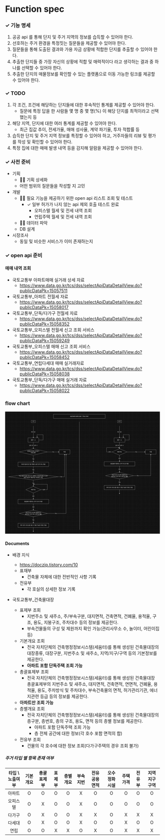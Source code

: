 # Function spec


### ✓ 기능 명세
1. 공공 api 를 통해 단지 및 주거 지역의 정보를 습득할 수 있어야 한다.
2. 선호하는 주거 환경을 특정짓는 질문들을 제공할 수 있어야 한다.
3. 질문들을 통해 도출된 결과와 가용 자금 상황에 적합한 단지를 추출할 수 있어야 한다.
4. 추출한 단지들 중 가장 자신의 상황에 적합 및 매력적이다 라고 생각하는 결과 중 하나를 선택할 수 있어야 한다.
5. 추출한 단지의 매물정보를 확인할 수 있는 플랫폼으로 이동 가능한 링크를 제공할 수 있어야 한다.

### ✓ TODO
1. 각 조건, 조건에 해당하는 단지들에 대한 후속적인 통계를 제공할 수 있어야 한다.
   - 질문에 특정 답을 한 사람들 몇 명 중 몇 명(%) 이 해당 단지를 최적이라고 선택했는지 등
2. 해당 지역, 단지에 대한 여러 통계를 제공할 수 있어야 한다.
   - 최근 집값 추이, 전세가율, 매매 성사율, 계약 파기율, 투자 적합률 등
3. 습득한 단지 및 주거 지역 정보를 특정할 수 있어야 하고, 거주자들의 리뷰 및 평가를 작성 및 확인할 수 있어야 한다.
4. 특정 집에 대한 매매 발생 내역 등을 감지해 알람을 제공할 수 있어야 한다.

### ✓ 사전 준비
- 기획
  - 🏃🏼 기획 상세화
  - 어떤 범위의 질문들을 작성할 지 고민
- 개발
  - 🏃🏼 필요 기능을 제공하기 위한 open api 리스트 조회 및 테스트
    - ✓ 일부 허가가 나지 않는 api 제외 호출 테스트 완료
      - 오피스텔 월세 및 전세 내역 조회
      - 연립주택 월세 및 전세 내역 조회
  - 🏃🏼 데이터 파악
  - DB 설계
- 시장조사
  - 동일 및 비슷한 서비스가 이미 존재하는지
 
### ✓ open api 준비

#### 매매 내역 조회
- 국토교통부 아파트매매 실거래 상세 자료
  - https://www.data.go.kr/tcs/dss/selectApiDataDetailView.do?publicDataPk=15057511
- 국토교통부_아파트 전월세 자료
  - https://www.data.go.kr/tcs/dss/selectApiDataDetailView.do?publicDataPk=15058017
- 국토교통부_단독/다가구 전월세 자료
  - https://www.data.go.kr/tcs/dss/selectApiDataDetailView.do?publicDataPk=15058352
- 국토교통부_오피스텔 전월세 신고 조회 서비스
  - https://www.data.go.kr/tcs/dss/selectApiDataDetailView.do?publicDataPk=15059249
- 국토교통부_오피스텔 매매 신고 조회 서비스
  - https://www.data.go.kr/tcs/dss/selectApiDataDetailView.do?publicDataPk=15058452
- 국토교통부_연립다세대 매매 실거래자료
  - https://www.data.go.kr/tcs/dss/selectApiDataDetailView.do?publicDataPk=15058038
- 국토교통부_단독/다가구 매매 실거래 자료
  - https://www.data.go.kr/tcs/dss/selectApiDataDetailView.do?publicDataPk=15058022

### flow chart
![](/doc_images/plan_1_flow_chart.png)

#### Documents
- 배경 지식
  - https://doczip.tistory.com/10
  - 표재부
    - 건축물 자체에 대한 전반적인 사항 기록
  - 전유부
    - 각 호실의 상세한 정보 기록

- 국토교통부_건축물대장 
  - 표제부 조회
    - 지번주소 및 새주소, 주/부속구분, 대지면적, 건축면적, 건폐율, 용적율, 구조, 용도, 지붕구조, 주차대수 등의 정보를 제공한다.
    - 부속건물들의 구성 및 제원까지 확인 가능(관리사무소 수, 놀이터, 어린이집 등)
  - 기본개요 조회
    - 전국 자치단체의 건축행정정보시스템(세움터)를 통해 생성된 건축물대장의 대장종류, 대장구분, 지번주소 및 새주소, 지역/지구/구역 등의 기본정보를 제공한다.
    - **아파트 포함 단독주택 조회 가능**
  - 총괄표제부 조회
    - 전국 자치단체의 건축행정정보시스템(세움터)를 통해 생성된 건축물대장 총괄표제부의 지번주소 및 새주소, 대지면적, 건축면적, 연면적, 건폐율, 용적율, 용도, 주차방식 및 주차대수, 부속건축물의 면적, 허가관리기관, 에너지관련 등급 등의 정보를 제공한다.
  - **아파트만 조회 가능**
  - 층별개요 조회
    - 전국 자치단체의 건축행정정보시스템(세움터)를 통해 생성된 건축물대장의 층구분, 층번호, 층의 구조, 용도, 면적 등의 층별 정보를 제공한다.
      - 아파트 포함 단독주택 조회 가능
      - 층 전체 공간에 대한 정보(각 호수 포함 면적의 합)
  - 전유부 조회
    - 건물의 각 호수에 대한 정보 조회(다가구주택의 경우 조회 불가)

##### 주거 타입 별 항목 존재 여부
| 타입 \ 노출여부 | 기본개요 | 총괄표제부 | 표제부 | 층별개요 | 부속지번 | 전유공용면적 | 오수정화시설 | 주택가격 | 전유부 | 지역지구구역 |
|:---------:|:----:|:-----:|:---:|:----:|:----:|:------:|:------:|:----:|:---:|:------:|
|    아파트    |  O   |   O   |  O  |  O   |  X   |   O    |   O    |  O   |  O  |   O    |
|   오피스텔    |  O   |   X   |  O  |  O   |  X   |   O    |   O    |  O   |  O  |   O    |
|    다가구    |  O   |   X   |  O  |  O   |  X   |   X    |   O    |  X   |  X  |   X    |
|    다세대    |  O   |   X   |  O  |  O   |  X   |   O    |   O    |  X   |  O  |   O    |
|    연립     |  O   |   O   |  X  |  X   |  O   |   X    |   O    |  X   |  X  |   X    |

